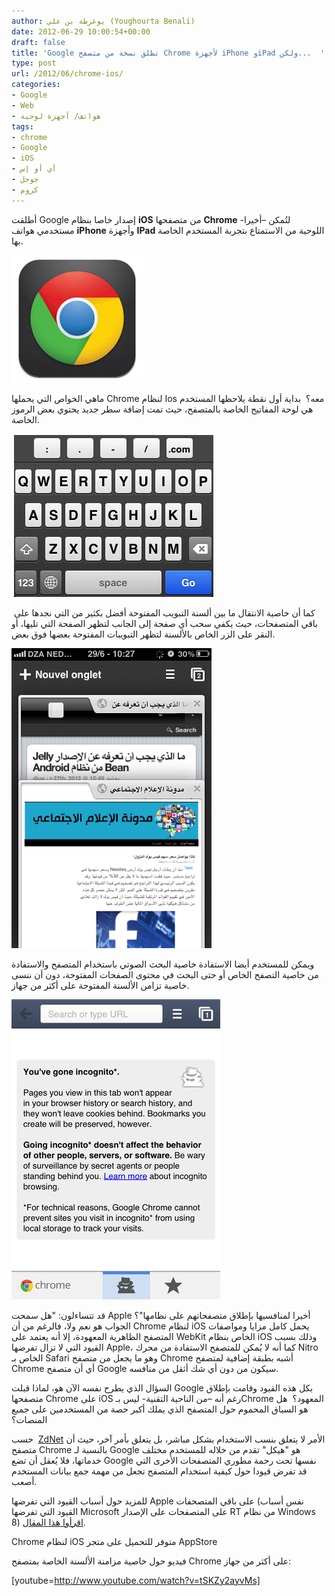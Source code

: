 ```yaml
---
author: يوغرطة بن علي (Youghourta Benali)
date: 2012-06-29 10:00:54+00:00
draft: false
title: 'Google تطلق نسخة من متصفح Chrome لأجهزة iPhone وiPad ولكن...  '
type: post
url: /2012/06/chrome-ios/
categories:
- Google
- Web
- هواتف/ أجهزة لوحية
tags:
- chrome
- Google
- iOS
- أي أو إس
- جوجل
- كروم
---
```


أطلقت Google إصدار خاصا بنظام **iOS** من متصفحها **Chrome** لتُمكن –أخيرا- مستخدمي هواتف **iPhone** وأجهزة **IPad** اللوحية من الاستمتاع بتجربة المستخدم الخاصة بها.




[![](app-google-chrome.jpg)
](app-google-chrome.jpg)




ماهي الخواص التي يحملها Chrome لنظام Ios معه؟  بداية أول نقطة يلاحظها المستخدم هي لوحة المفاتيح الخاصة بالمتصفح، حيث تمت إضافة سطر جديد يحتوي بعض الرموز الخاصة.




 [![](chrome-ios-keyboard.png)
](chrome-ios-keyboard.png)




 كما أن خاصية الانتقال ما بين ألسنة التبويب المفتوحة أفضل بكثير من التي نجدها على باقي المتصفحات، حيث يكفي سحب أي صفحة إلى الجانب لتظهر الصفحة التي تليها، أو النقر على الزر الخاص بالألسنة لتظهر التبويبات المفتوحة بعضها فوق بعض.




[![](chrome-ios-tabs.png)
](chrome-ios-tabs.png)




ويمكن للمستخدم أيضا الاستفادة خاصية البحث الصوتي باستخدام المتصفح والاستفادة من خاصية التصفح الخاص أو حتى البحث في محتوى الصفحات المفتوحة، دون أن ننسى خاصية تزامن الألسنة المفتوحة على أكثر من جهاز.




[![](chrome-ios-incognito.jpg)
](chrome-ios-incognito.jpg)




قد تتساءلون: "هل سمحت Apple أخيرا لمنافسيها بإطلاق متصفحاتهم على نظامها"؟ الجواب هو نعم ولا، فالرغم من أن Chrome لنظام iOS يحمل كامل مزايا ومواصفات المتصفح الظاهرية المعهودة، إلا أنه يعتمد على WebKit الخاص بنظام iOS وذلك بسبب القيود التي لا تزال تفرضها Apple، كما أنه لا يُمكن للمتصفح الاستفادة من محرك Nitro الخاص بـ Safari وهو ما يجعل من متصفح Chrome أشبه بطبقة إضافية لمتصفح Chrome أي أن متصفح Google سيكون من دون أي شك أثقل من منافسه.




السؤال الذي يطرح نفسه الآن هو، لماذا قبلت Google بكل هذه القيود وقامت بإطلاق متصفحها Chrome على iOS رغم أنه –من الناحية التقنية- ليس بـChrome المعهود؟  هل هو السباق المحموم حول المتصفح الذي يملك أكبر حصة من المستخدمين على جميع المنصات؟




حسب  [ZdNet](http://www.zdnet.com/blog/bott/is-googles-slow-chrome-for-ios-a-preview-of-windows-rt/5174) الأمر لا يتعلق بنسب الاستخدام بشكل مباشر، بل يتعلق بأمر آخر، حيث أن متصفح Chrome بالنسبة لـ Google هو "هيكل" تقدم من خلاله للمستخدم مختلف خدماتها، فلا يُعقل أن تضع Google نفسها تحت رحمة مطوري المتصفحات الأخرى التي قد تفرض قيودا حول كيفية استخدام المتصفح تجعل من مهمة جمع بيانات المستخدم أصعب.




للمزيد حول أسباب القيود التي تفرضها Apple على باقي المتصحفات (نفس أسباب القيود التي تفرضها Microsoft على المتصفحات على الإصدار RT من نظام Windows 8) [اقرأوا هذا المقال](http://www.zdnet.com/blog/bott/is-googles-slow-chrome-for-ios-a-preview-of-windows-rt/5174).




Chrome لنظام iOS متوفر للتحميل على متجر AppStore




فيديو حول خاصية مزامنة الألسنة الخاصة بمتصفح Chrome على أكثر من جهاز:




<!-- more -->


[youtube=http://www.youtube.com/watch?v=tSKZy2ayvMs]
